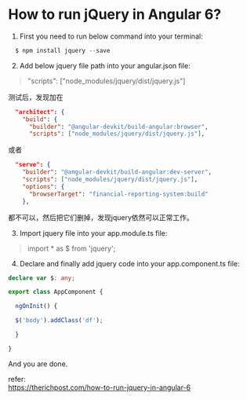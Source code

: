 # How to run jQuery in Angular 6?

1. First you need to run below command into your terminal:
```js
  $ npm install jquery --save
```
2. Add below jquery file path into your angular.json file:

> "scripts": ["node_modules/jquery/dist/jquery.js"]

测试后，发现加在
```json
  "architect": {
    "build": {
      "builder": "@angular-devkit/build-angular:browser",
      "scripts": ["node_modules/jquery/dist/jquery.js"],
```
或者

```json
  "serve": {
    "builder": "@angular-devkit/build-angular:dev-server",
    "scripts": ["node_modules/jquery/dist/jquery.js"],
    "options": {
      "browserTarget": "financial-reporting-system:build"
    },
```
都不可以，然后把它们删掉，发现jquery依然可以正常工作。

3. Import jquery file into your app.module.ts file:

> import * as $ from 'jquery';

4. Declare and finally add jquery code into your app.component.ts file:

```ts
declare var $: any;

export class AppComponent {

  ngOnInit() {

  $('body').addClass('df');

  }

}
```

And you are done.

refer:   
https://therichpost.com/how-to-run-jquery-in-angular-6
